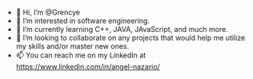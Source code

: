 - 👋 Hi, I’m @Grencye
- 👀 I’m interested in software engineering.
- 🌱 I’m currently learning C++, JAVA, JAvaScript, and much more.
- 💞️ I’m looking to collaborate on any projects that would help me utilize my skills and/or master new ones.
- 📫 You can reach me on my LinkedIn at https://www.linkedin.com/in/angel-nazario/

<!---
Grencye/Grencye is a ✨ special ✨ repository because its `README.md` (this file) appears on your GitHub profile.
You can click the Preview link to take a look at your changes.
--->
